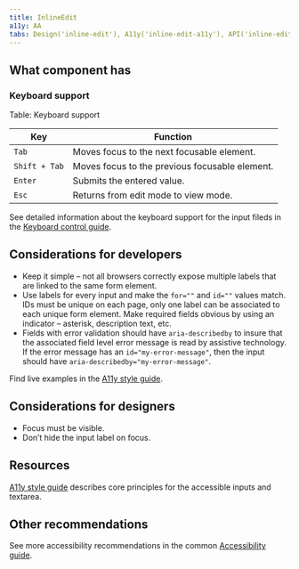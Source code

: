 ```yaml
---
title: InlineEdit
a11y: AA
tabs: Design('inline-edit'), A11y('inline-edit-a11y'), API('inline-edit-api'), Example('inline-edit-example'), Changelog('inline-edit-changelog')
---
```


## What component has

### Keyboard support

Table: Keyboard support

| Key           | Function                                       |
| ------------- | ---------------------------------------------- |
| `Tab` | Moves focus to the next focusable element.     |
| `Shift + Tab` | Moves focus to the previous focusable element. |
| `Enter` | Submits the entered value.                     |
| `Esc` | Returns from edit mode to view mode.           |

See detailed information about the keyboard support for the input fileds in the [Keyboard control guide](/core-principles/a11y/a11y-keyboard#input_i_textarea).

## Considerations for developers

* Keep it simple – not all browsers correctly expose multiple labels that are linked to the same form element.
* Use labels for every input and make the `for=""` and `id=""` values match. IDs must be unique on each page, only one label can be associated to each unique form element. Make required fields obvious by using an indicator – asterisk, description text, etc.
* Fields with error validation should have `aria-describedby` to insure that the associated field level error message is read by assistive technology. If the error message has an `id="my-error-message"`, then the input should have `aria-describedby="my-error-message"`.

Find live examples in the [A11y style guide](https://a11y-style-guide.com/style-guide/section-forms.html#kssref-forms-text-fields).

## Considerations for designers

* Focus must be visible.
* Don’t hide the input label on focus.

## Resources

[A11y style guide](https://a11y-style-guide.com/style-guide/section-forms.html#kssref-forms-text-fields) describes core principles for the accessible inputs and textarea.

## Other recommendations

See more accessibility recommendations in the common [Accessibility guide](/core-principles/a11y/a11y).

<!--@include: ./inline-edit-a11y-report.md-->
